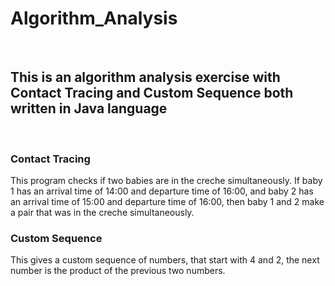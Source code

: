 # Algorithm_Analysis  
<br/>

## This is an algorithm analysis exercise with Contact Tracing and Custom Sequence both written in Java language
<br/>

### Contact Tracing
This program checks if two babies are in the creche simultaneously. If baby 1 has an arrival time of 14:00 and departure time of 16:00, and baby 2 has an arrival time of 15:00 and departure time of 16:00, then baby 1 and 2 make a pair that was in the creche simultaneously.

### Custom Sequence
This gives a custom sequence of numbers, that start with 4 and 2, the next number is the product of the previous two numbers.
